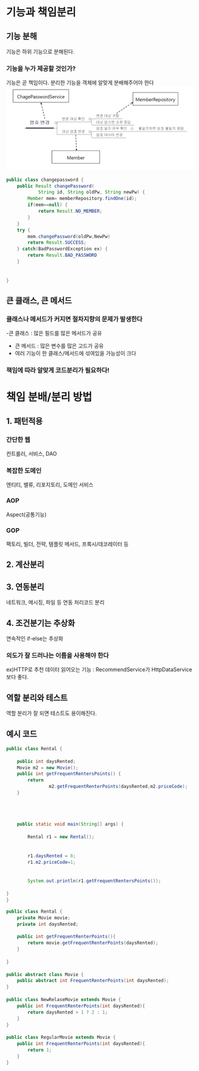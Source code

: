 # 기능과 책임분리
## 기능 분해
기능은 하위 기능으로 분해된다.

### 기능을 누가 제공할 것인가?
기능은 곧 책임이다.
분리한 기능을 객체에 알맞게 분배해주어야 한다
![poster](./img/기능분해.png)
```JAVA
public class changepassword {
	public Result changePassword(
			String id, String oldPw, String newPw) {
		Member mem= memberRepository.findOne(id);
		if(mem==null) {
			return Result.NO_MEMBER;
		}
	}
	try {
		mem.changePassword(oldPw,NewPw)
		return Result.SUCCESS;
	} catch(BadPasswordException ex) {
		return Result.BAD_PASSWORD
	}


}
```
## 큰 클래스, 큰 메서드
### 클래스나 메서드가 커지면 절차지향의 문제가 발생한다
-큰 클래스 : 많은 필드를 많은 메서드가 공유
- 큰 메서드 : 많은 변수를 많은 고드가 공유
- 여러 기능이 한 클래스/메서드에 섞여있을 가능성이 크다
### 책임에 따라 알맞게 코드분리가 필요하다!
# 책임 분배/분리 방법
## 1. 패턴적용
### 간단한 웹
컨트롤러, 서비스, DAO
### 복잡한 도메인
엔티티, 밸류, 리포지토리, 도메인 서비스
### AOP
Aspect(공통기능)
### GOP
팩토리, 빌더, 전략, 템플릿 메서드, 프록시/데코레이터 등

## 2. 계산분리
## 3. 연동분리
네트워크, 메시징, 파일 등 연동 처리코드 분리
## 4. 조건분기는 추상화
연속적인 if-else는 추상화
### 의도가 잘 드러나는 이름을 사용해야 한다
ex)HTTP로 추천 데이터 읽어오는 기능 : RecommendService가 HttpDataService 보다 좋다.
## 역할 분리와 테스트
역할 분리가 잘 되면 테스트도 용이해진다.
## 예시 코드
```JAVA
public class Rental {
	
	public int daysRented;
	Movie m2 = new Movie();
	public int getFrequentRentersPoints() {
		return
				m2.getFrequentRenterPoints(daysRented,m2.priceCode);
	}


	
	
	public static void main(String[] args) {
		
    	Rental r1 = new Rental();
    	
    	
    	r1.daysRented = 8;
    	r1.m2.priceCode=1;
 
 
    	System.out.println(r1.getFrequentRentersPoints());

}
}
```
```JAVA
public class Rental {
	private Movie movie;
	private int daysRented;

	public int getFrequentRenterPoints(){
		return movie.getFrequentRenterPoints(daysRented);
	}

}

public abstract class Movie {
	public abstract int FrequentRenterPoints(int daysRented);
}

public class NewRelaseMovie extends Movie {
	public int FrequentRenterPoints(int daysRented){
		return daysRented > 1 ? 2 : 1;
	}
}

public class RegularMovie extends Movie {
	public int FrequentRenterPoints(int daysRented){
		return 1;
	}
}
```
